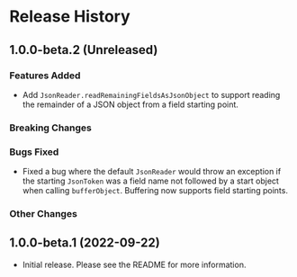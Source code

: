 # Release History

## 1.0.0-beta.2 (Unreleased)

### Features Added

- Add `JsonReader.readRemainingFieldsAsJsonObject` to support reading the remainder of a JSON object from a field starting
  point.

### Breaking Changes

### Bugs Fixed

- Fixed a bug where the default `JsonReader` would throw an exception if the starting `JsonToken` was a field name
  not followed by a start object when calling `bufferObject`. Buffering now supports field starting points.

### Other Changes

## 1.0.0-beta.1 (2022-09-22)

- Initial release. Please see the README for more information.
